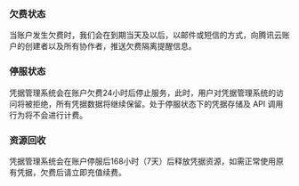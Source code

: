 
###  欠费状态
当账户发生欠费时，我们会在到期当天及以后，以邮件或短信的方式，向腾讯云账户的创建者以及所有协作者，推送欠费隔离提醒信息。
### 停服状态
凭据管理系统会在账户欠费24小时后停止服务，此时，用户对凭据管理系统的访问将被拒绝，所有凭据数据将继续保留。处于停服状态下的凭据存储及 API 调用行为将不会进行计费。
### 资源回收
凭据管理系统会在账户停服后168小时（7天）后释放凭据资源，如需正常使用原有凭据，欠费后请立即充值续费。
